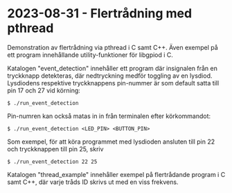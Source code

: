 # 2023-08-31 - Flertrådning med pthread
Demonstration av flertrådning via pthread i C samt C++. 
Även exempel på ett program innehållande utility-funktioner för libgpiod i C.

Katalogen "event_detection" innehåller ett program där insignalen från en tryckknapp detekteras, där nedtryckning medför toggling av en
lysdiod. Lysdiodens respektive tryckknappens pin-nummer är som default satta till pin 17 och 27 vid körning:

    $ ./run_event_detection

Pin-numren kan också matas in in från terminalen efter körkommandot:

    $ ./run_event_detection <LED_PIN> <BUTTON_PIN>

Som exempel, för att köra programmet med lysdioden ansluten till pin 22 och tryckknappen till pin 25, skriv

    $ ./run_event_detection 22 25

Katalogen "thread_example" innehåller exempel på flertrådande program i C samt C++, 
där varje tråds ID skrivs ut med en viss frekvens.
